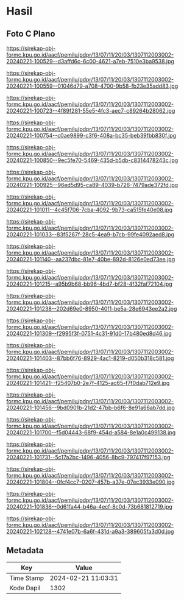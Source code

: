 # Hasil

## Foto C Plano

https://sirekap-obj-formc.kpu.go.id/aacf/pemilu/pdpr/13/07/11/20/03/1307112003002-20240221-100529--d3affd6c-6c00-4621-a7eb-7510e3ba9538.jpg

https://sirekap-obj-formc.kpu.go.id/aacf/pemilu/pdpr/13/07/11/20/03/1307112003002-20240221-100559--01046d79-a708-4700-9b58-fb23e35add83.jpg

https://sirekap-obj-formc.kpu.go.id/aacf/pemilu/pdpr/13/07/11/20/03/1307112003002-20240221-100723--4f89f281-55e5-4fc3-aec7-c89264b28062.jpg

https://sirekap-obj-formc.kpu.go.id/aacf/pemilu/pdpr/13/07/11/20/03/1307112003002-20240221-100754--c0ae9899-c3f6-408a-bc35-beb39fbb830f.jpg

https://sirekap-obj-formc.kpu.go.id/aacf/pemilu/pdpr/13/07/11/20/03/1307112003002-20240221-100850--9ec5fe70-5469-435d-b5db-c8314478243c.jpg

https://sirekap-obj-formc.kpu.go.id/aacf/pemilu/pdpr/13/07/11/20/03/1307112003002-20240221-100925--96ed5d95-ca89-4039-b726-7479ade372fd.jpg

https://sirekap-obj-formc.kpu.go.id/aacf/pemilu/pdpr/13/07/11/20/03/1307112003002-20240221-101011--4c45f706-7cba-4092-9b73-ca515fe40e08.jpg

https://sirekap-obj-formc.kpu.go.id/aacf/pemilu/pdpr/13/07/11/20/03/1307112003002-20240221-101033--83f5267f-28c5-4ea9-b7cb-99fe4092aed8.jpg

https://sirekap-obj-formc.kpu.go.id/aacf/pemilu/pdpr/13/07/11/20/03/1307112003002-20240221-101140--aa237dbc-81e7-40be-892d-8126e0ed73ee.jpg

https://sirekap-obj-formc.kpu.go.id/aacf/pemilu/pdpr/13/07/11/20/03/1307112003002-20240221-101215--a95b9b68-bb96-4bd7-bf28-4f32faf72104.jpg

https://sirekap-obj-formc.kpu.go.id/aacf/pemilu/pdpr/13/07/11/20/03/1307112003002-20240221-101238--202d69e0-8950-40f1-be5a-28e6943ee2a2.jpg

https://sirekap-obj-formc.kpu.go.id/aacf/pemilu/pdpr/13/07/11/20/03/1307112003002-20240221-101309--f2995f3f-0751-4c31-91d0-17b480ed8d46.jpg

https://sirekap-obj-formc.kpu.go.id/aacf/pemilu/pdpr/13/07/11/20/03/1307112003002-20240221-101403--87bb6f76-8929-4ac1-8219-d050b318c581.jpg

https://sirekap-obj-formc.kpu.go.id/aacf/pemilu/pdpr/13/07/11/20/03/1307112003002-20240221-101421--f25407b0-2e7f-4125-ac65-f7f0dab712e9.jpg

https://sirekap-obj-formc.kpu.go.id/aacf/pemilu/pdpr/13/07/11/20/03/1307112003002-20240221-101456--9bd0901b-21d2-47bb-b6f6-8e91a66ab7dd.jpg

https://sirekap-obj-formc.kpu.go.id/aacf/pemilu/pdpr/13/07/11/20/03/1307112003002-20240221-101700--f5d04443-68f9-454d-a584-8e1a0c499138.jpg

https://sirekap-obj-formc.kpu.go.id/aacf/pemilu/pdpr/13/07/11/20/03/1307112003002-20240221-101731--5c17a2bc-1496-4056-8bc9-797417f97153.jpg

https://sirekap-obj-formc.kpu.go.id/aacf/pemilu/pdpr/13/07/11/20/03/1307112003002-20240221-101804--0fcf4cc7-0207-457b-a37e-07ec3933e090.jpg

https://sirekap-obj-formc.kpu.go.id/aacf/pemilu/pdpr/13/07/11/20/03/1307112003002-20240221-101836--0d61fa44-b46a-4ecf-8c0d-73b681812719.jpg

https://sirekap-obj-formc.kpu.go.id/aacf/pemilu/pdpr/13/07/11/20/03/1307112003002-20240221-102128--4741e07b-6a6f-431d-a9a3-389605fa3d0d.jpg


## Metadata

| Key        | Value               |
| ---------- | ------------------- |
| Time Stamp | 2024-02-21 11:03:31 |
| Kode Dapil | 1302                |



